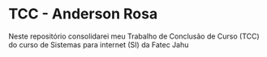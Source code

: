 # TCC - Anderson Rosa
Neste repositório consolidarei meu Trabalho de Conclusão de Curso (TCC) do curso de Sistemas para internet (SI) da Fatec Jahu
